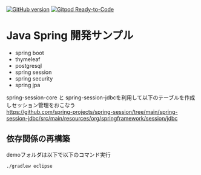 [![GitHub version](https://badge.fury.io/gh/next-fire-starter%2Fnode-express-pg.svg)](https://badge.fury.io/gh/next-fire-starter%2Fspring-thy-pg)
[![Gitpod Ready-to-Code](https://img.shields.io/badge/Gitpod-ready--to--code-blue?logo=gitpod)](https://gitpod.io/#https://github.com/next-fire-starter/spring-thy-pg
)
# Java Spring 開発サンプル

* spring boot 
* thymeleaf 
* postgresql
* spring session
* spring security
* spring jpa

spring-session-core と spring-session-jdbcを利用して以下のテーブルを作成しセッション管理をおこなう   
https://github.com/spring-projects/spring-session/tree/main/spring-session-jdbc/src/main/resources/org/springframework/session/jdbc

## 依存関係の再構築  

demoフォルダは以下で以下のコマンド実行
```
./gradlew eclipse
```
